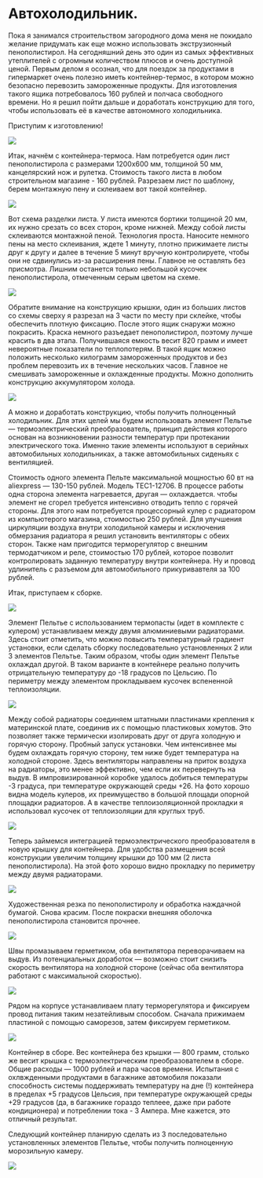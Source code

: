 # Автохолодильник.
Пока я занимался строительством загородного дома меня не покидало желание
придумать как еще можно использовать экструзионный пенополистирол. На
сегодняшний день это один из самых эффективных утеплителей с огромным
количеством плюсов и очень доступной ценой. Первым делом я осознал, что для
поездок за продуктами в гипермаркет очень полезно иметь контейнер-термос, в
котором можно безопасно перевозить замороженные продукты. Для изготовления
такого ящика потребовалось 160 рублей и полчаса свободного времени. Но я решил
пойти дальше и доработать конструкцию для того, чтобы использовать её в качестве
автономного холодильника.

Приступим к изготовлению!

![](/images/Houseworks/Others/holodilnik-01.jpg)

Итак, начнём с контейнера-термоса. Нам потребуется один лист пенополистирола с
размерами 1200х600 мм, толщиной 50 мм, канцелярский нож и рулетка. Стоимость
такого листа в любом строительном магазине - 160 рублей. Разрезаем лист по
шаблону, берем монтажную пену и склеиваем вот такой контейнер.

![](/images/Houseworks/Others/holodilnik-02.jpg)

Вот схема разделки листа. У листа имеются бортики толщиной 20 мм, их нужно
срезать со всех сторон, кроме нижней. Между собой листы склеиваются монтажной
пеной. Технология проста. Наносите немного пены на место склеивания, ждете 1
минуту, плотно прижимаете листы друг к другу и далее в течение 5 минут вручную
контролируете, чтобы они не сдвинулись из-за расширения пены. Главное не
оставлять без присмотра. Лишним останется только небольшой кусочек
пенополистирола, отмеченным серым цветом на схеме.

![](/images/Houseworks/Others/holodilnik-03.jpg)

Обратите внимание на конструкцию крышки, один из больших листов со схемы сверху
я разрезал на 3 части по месту при склейке, чтобы обеспечить плотную фиксацию.
После этого ящик снаружи можно покрасить. Краска немного разъедает
пенополистирол, поэтому лучше красить в два этапа. Получившаяся емкость весит
820 грамм и имеет невероятные показатели по теплопотерям. В такой ящик можно
положить несколько килограмм замороженных продуктов и без проблем перевозить их
в течение нескольких часов. Главное не смешивать замороженные и охлажденные
продукты. Можно дополнить конструкцию аккумулятором холода.

![](/images/Houseworks/Others/holodilnik-04.jpg)

А можно и доработать конструкцию, чтобы получить полноценный холодильник. Для
этих целей мы будем использовать элемент Пельтье — термоэлектрический
преобразователь, принцип действия которого основан на возникновении разности
температур при протекании электрического тока. Именно такие элементы используют
в серийных автомобильных холодильниках, а также автомобильных сиденьях с
вентиляцией.

Стоимость одного элемента Пельте максимальной мощностью 60 вт на aliexpress —
130-150 рублей. Модель TEC1-12706. В процессе работы одна сторона элемента
нагревается, другая — охлаждается. чтобы элемент не сгорел требуется интенсивно
отводить тепло с горячей стороны. Для этого нам потребуется процессорный кулер с
радиатором из компьютерого магазина, стоимостью 250 рублей. Для улучшения
циркуляции воздуха внутри холодильной камеры и исключения обмерзания радиатора я
решил установить вентиляторы с обеих сторон. Также нам пригодится терморегулятор
с внешним термодатчиком и реле, стоимостью 170 рублей, которое позволит
контролировать заданную температуру внутри контейнера. Ну и провод удлинитель с
разъемом для автомобильного прикуривавтеля за 100 рублей.

Итак, приступаем к сборке.

![](/images/Houseworks/Others/holodilnik-05.jpg)

Элемент Пельтье с использованием термопасты (идет в комплекте с кулером)
устанавливаем между двумя алюминиевыми радиаторами. Здесь стоит отметить, что
можно повысить температурный градиент установки, если сделать сборку
последовательно установленных 2 или 3 элементов Пельтье. Таким образом, чтобы
один элемент Пельтье охлаждал другой. В таком варианте в контейнере реально
получить отрицательную температуру до -18 градусов по Цельсию. По периметру
между элементом прокладываем кусочек вспененной теплоизоляции.

![](/images/Houseworks/Others/holodilnik-06.jpg)

Между собой радиаторы соединяем штатными пластинами крепления к материнской
плате, соединив их с помощью пластиковых хомутов. Это позволяет также термически
изолировать друг от друга холодную и горячую сторону. Пробный запуск установки.
Чем интенсивнее мы будем охлаждать горячую сторону, тем ниже будет температура
на холодной стороне. Здесь вентиляторы направлены на приток воздуха на
радиаторы, это менее эффективно, чем если их перевернуть на выдув. В
импровизированной коробке удалось добиться температуры -3 градуса, при
температуре окружающей среды +26. На фото хорошо видна модель кулеров, их
преимущество в большой площади опорной площадки радиаторов. А в качестве
теплоизоляционной прокладки я использовал кусочек от теплоизоляции для круглых
труб.

![](/images/Houseworks/Others/holodilnik-07.jpg)

Теперь займемся интеграцией термоэлектрического преобразователя в новую крышку
для контейнера. Для удобства размещения всей конструкции увеличим толщину крышки
до 100 мм (2 листа пенополистирола). На этой фото хорошо видно прокладку по
периметру между двумя радиаторами.

![](/images/Houseworks/Others/holodilnik-08.jpg)

Художественная резка по пенополистиролу и обработка наждачной бумагой. Снова
красим. После покраски внешняя оболочка пенополистирола становится прочнее.

![](/images/Houseworks/Others/holodilnik-09.jpg)

Швы промазываем герметиком, оба вентилятора переворачиваем на выдув. Из
потенциальных доработок — возможно стоит снизить скорость вентилятора на
холодной стороне (сейчас оба вентилятора работают с максимальной скоростью).

![](/images/Houseworks/Others/holodilnik-10.jpg)

Рядом на корпусе устанавливаем плату терморегулятора и фиксируем провод питания
таким незатейливым способом. Сначала прижимаем пластиной с помощью саморезов,
затем фиксируем герметиком.

![](/images/Houseworks/Others/holodilnik-11.jpg)

Контейнер в сборе. Вес контейнера без крышки — 800 грамм, столько же весит
крышка с термоэлектрическим преобразователем в сборе. Общие расходы — 1000
рублей и пара часов времени. Испытания с охлвжденными продуктами в багажнике
автомобиля показали способность системы поддерживать температуру на дне (!)
контейнера в пределах +5 градусов Цельсия, при температуре окружающей среды +29
градусов (да, в багажнике гораздо теплеее, даже при работе кондиционера) и
потреблении тока - 3 Ампера. Мне кажется, это отличный результат.

Следующий контейнер планирую сделать из 3 последовательно установленных
элементов Пельтье, чтобы получить полноценную морозильную камеру.

![](/images/Houseworks/Others/holodilnik-12.jpg)
